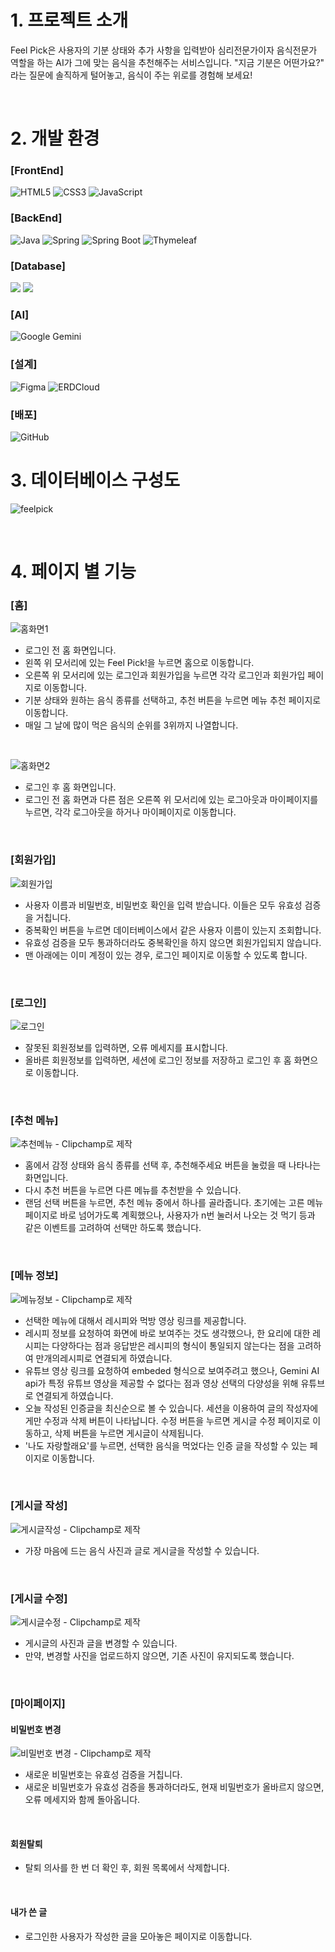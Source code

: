 # 1. 프로젝트 소개

Feel Pick은 사용자의 기분 상태와 추가 사항을 입력받아 심리전문가이자 음식전문가 역할을 하는 AI가 그에 맞는 음식을 추천해주는 서비스입니다. "지금 기분은 어떤가요?" 라는 질문에 솔직하게 털어놓고, 음식이 주는 위로를 경험해 보세요!

<br/>

# 2. 개발 환경

### [FrontEnd]

<img src="https://img.shields.io/badge/HTML5-E34F26?style=for-the-badge&logo=html5&logoColor=white" alt="HTML5" /> <img src="https://img.shields.io/badge/CSS-1572B6?style=for-the-badge&logo=css3&logoColor=white" alt="CSS3" />
<img src="https://img.shields.io/badge/JavaScript-F7DF1E?style=for-the-badge&logo=javascript&logoColor=black" alt="JavaScript" />

### [BackEnd]

<img src="https://img.shields.io/badge/Java-007396?style=for-the-badge&logo=OpenJDK&logoColor=white" alt="Java" /> <img src="https://img.shields.io/badge/Spring-6DB33F?style=for-the-badge&logo=spring&logoColor=white" alt="Spring" />
<img src="https://img.shields.io/badge/Spring%20Boot-6DB33F?style=for-the-badge&logo=spring-boot&logoColor=white" alt="Spring Boot" />
<img src="https://img.shields.io/badge/Thymeleaf-005F0F?style=for-the-badge&logo=thymeleaf&logoColor=white" alt="Thymeleaf" />

### [Database]

<img src="https://img.shields.io/badge/postgresql-4169E1?style=for-the-badge&logo=postgresql&logoColor=white"/></a>
<img src="https://img.shields.io/badge/H2-004088?style=for-the-badge&logoColor=white"/></a>

### [AI]

<img src="https://img.shields.io/badge/Google%20Gemini-4285F4?style=for-the-badge&logo=googlegemini&logoColor=white" alt="Google Gemini" />

### [설계]

<img src="https://img.shields.io/badge/Figma-F24E1E?style=for-the-badge&logo=figma&logoColor=white" alt="Figma" /> <img src="https://img.shields.io/badge/ERDCloud-041E42?style=for-the-badge&logoColor=white" alt="ERDCloud" />

### [배포]

<img src="https://img.shields.io/badge/GitHub-181717?style=for-the-badge&logo=github&logoColor=white" alt="GitHub" />

<br/>

# 3. 데이터베이스 구성도

![feelpick](https://github.com/user-attachments/assets/10b9b059-d619-4105-acff-0bc1e3577b35)

<br/>

# 4. 페이지 별 기능

### [홈]

![홈화면1](https://github.com/user-attachments/assets/e3a5ac6a-c193-4144-82a4-3d403563504d)

- 로그인 전 홈 화면입니다.
- 왼쪽 위 모서리에 있는 Feel Pick!을 누르면 홈으로 이동합니다.
- 오른쪽 위 모서리에 있는 로그인과 회원가입을 누르면 각각 로그인과 회원가입 페이지로 이동합니다.
- 기분 상태와 원하는 음식 종류를 선택하고, 추천 버튼을 누르면 메뉴 추천 페이지로 이동합니다.
- 매일 그 날에 많이 먹은 음식의 순위를 3위까지 나열합니다.

<br/>

![홈화면2](https://github.com/user-attachments/assets/b6a49e20-017c-4da4-af5d-7430e0121bf8)

- 로그인 후 홈 화면입니다.
- 로그인 전 홈 화면과 다른 점은 오른쪽 위 모서리에 있는 로그아웃과 마이페이지를 누르면, 각각 로그아웃을 하거나 마이페이지로 이동합니다.

<br/>

### [회원가입]

![회원가입](https://github.com/user-attachments/assets/dc72b88e-35cf-451e-9a44-9e7b959688b0)

- 사용자 이름과 비밀번호, 비밀번호 확인을 입력 받습니다. 이들은 모두 유효성 검증을 거칩니다.
- 중복확인 버튼을 누르면 데이터베이스에서 같은 사용자 이름이 있는지 조회합니다.
- 유효성 검증을 모두 통과하더라도 중복확인을 하지 않으면 회원가입되지 않습니다.
- 맨 아래에는 이미 계정이 있는 경우, 로그인 페이지로 이동할 수 있도록 합니다.

<br/>

### [로그인]

![로그인](https://github.com/user-attachments/assets/b7589370-d904-49da-a7f7-8effbd8ee661)

- 잘못된 회원정보를 입력하면, 오류 메세지를 표시합니다.
- 올바른 회원정보를 입력하면, 세션에 로그인 정보를 저장하고 로그인 후 홈 화면으로 이동합니다.

<br/>

### [추천 메뉴]

![추천메뉴 - Clipchamp로 제작](https://github.com/user-attachments/assets/7c33ef29-1575-4761-aaa4-3baca00b95da)

- 홈에서 감정 상태와 음식 종류를 선택 후, 추천해주세요 버튼을 눌렀을 때 나타나는 화면입니다.
- 다시 추천 버튼을 누르면 다른 메뉴를 추천받을 수 있습니다.
- 랜덤 선택 버튼을 누르면, 추천 메뉴 중에서 하나를 골라줍니다. 초기에는 고른 메뉴 페이지로 바로 넘어가도록 계획했으나, 사용자가 n번 눌러서 나오는 것 먹기 등과 같은 이벤트를 고려하여 선택만 하도록 했습니다.

<br/>

### [메뉴 정보]

![메뉴정보 - Clipchamp로 제작](https://github.com/user-attachments/assets/ae25a744-11d2-402f-83c4-3a122da109e6)

- 선택한 메뉴에 대해서 레시피와 먹방 영상 링크를 제공합니다.
- 레시피 정보를 요청하여 화면에 바로 보여주는 것도 생각했으나, 한 요리에 대한 레시피는 다양하다는 점과 응답받은 레시피의 형식이 통일되지 않는다는 점을 고려하여 만개의레시피로 연결되게 하였습니다.
- 유튜브 영상 링크를 요청하여 embeded 형식으로 보여주려고 했으나, Gemini AI api가 특정 유튜브 영상을 제공할 수 없다는 점과 영상 선택의 다양성을 위해 유튜브로 연결되게 하였습니다.
- 오늘 작성된 인증글을 최신순으로 볼 수 있습니다. 세션을 이용하여 글의 작성자에게만 수정과 삭제 버튼이 나타납니다. 수정 버튼을 누르면 게시글 수정 페이지로 이동하고, 삭제 버튼을 누르면 게시글이 삭제됩니다.
- '나도 자랑할래요'를 누르면, 선택한 음식을 먹었다는 인증 글을 작성할 수 있는 페이지로 이동합니다.

<br/>

### [게시글 작성]

![게시글작성 - Clipchamp로 제작](https://github.com/user-attachments/assets/3789edbb-8204-4250-a0a5-170aee6ba513)

- 가장 마음에 드는 음식 사진과 글로 게시글을 작성할 수 있습니다.

<br/>

### [게시글 수정]

![게시글수정 - Clipchamp로 제작](https://github.com/user-attachments/assets/26db0d23-6f02-4679-804b-5205ecc04fb5)

- 게시글의 사진과 글을 변경할 수 있습니다.
- 만약, 변경할 사진을 업로드하지 않으면, 기존 사진이 유지되도록 했습니다.

<br/>

### [마이페이지]

#### 비밀번호 변경

![비밀번호 변경 - Clipchamp로 제작](https://github.com/user-attachments/assets/a50cbae4-fe5a-4aa4-a30c-c10ccd02e06b)

- 새로운 비밀번호는 유효성 검증을 거칩니다.
- 새로운 비밀번호가 유효성 검증을 통과하더라도, 현재 비밀번호가 올바르지 않으면, 오류 메세지와 함께 돌아옵니다.

<br/>

#### 회원탈퇴

- 탈퇴 의사를 한 번 더 확인 후, 회원 목록에서 삭제합니다.

<br/>

#### 내가 쓴 글

- 로그인한 사용자가 작성한 글을 모아놓은 페이지로 이동합니다.

<br/>
